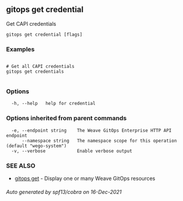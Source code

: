 ## gitops get credential

Get CAPI credentials

```
gitops get credential [flags]
```

### Examples

```

# Get all CAPI credentials
gitops get credentials
		
```

### Options

```
  -h, --help   help for credential
```

### Options inherited from parent commands

```
  -e, --endpoint string    The Weave GitOps Enterprise HTTP API endpoint
      --namespace string   The namespace scope for this operation (default "wego-system")
  -v, --verbose            Enable verbose output
```

### SEE ALSO

* [gitops get](gitops_get.md)	 - Display one or many Weave GitOps resources

###### Auto generated by spf13/cobra on 16-Dec-2021
